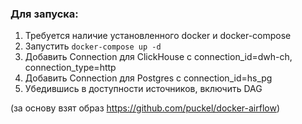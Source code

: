 ### Для запуска:
1. Требуется наличие установленного docker и docker-compose
2. Запустить 
```docker-compose up -d```
3. Добавить Connection для ClickHouse с connection_id=dwh-ch, connection_type=http
4. Добавить Connection для Postgres с connection_id=hs_pg
5. Убедившись в доступности источников, включить DAG

(за основу взят образ https://github.com/puckel/docker-airflow)
